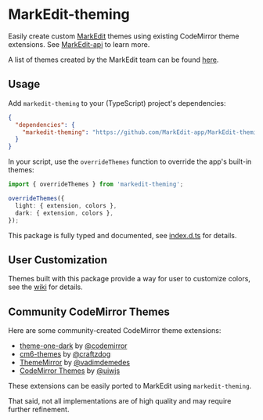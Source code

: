 # MarkEdit-theming

Easily create custom [MarkEdit](https://github.com/MarkEdit-app/MarkEdit) themes using existing CodeMirror theme extensions. See [MarkEdit-api](https://github.com/MarkEdit-app/MarkEdit-api) to learn more.

A list of themes created by the MarkEdit team can be found [here](https://github.com/MarkEdit-app/MarkEdit/wiki/Extensions#list-of-themes).

## Usage

Add `markedit-theming` to your (TypeScript) project's dependencies:

```json
{
  "dependencies": {
    "markedit-theming": "https://github.com/MarkEdit-app/MarkEdit-theming#v0.12.0"
  }
}
```

In your script, use the `overrideThemes` function to override the app's built-in themes:

```ts
import { overrideThemes } from 'markedit-theming';

overrideThemes({
  light: { extension, colors },
  dark: { extension, colors },
});
```

This package is fully typed and documented, see [index.d.ts](/dist/index.d.ts) for details.

## User Customization

Themes built with this package provide a way for user to customize colors, see the [wiki](https://github.com/MarkEdit-app/MarkEdit-theming/wiki#customization) for details.

## Community CodeMirror Themes

Here are some community-created CodeMirror theme extensions:

- [theme-one-dark](https://github.com/codemirror/theme-one-dark) by [@codemirror](https://github.com/codemirror)
- [cm6-themes](https://cm6-themes.netlify.app/) by [@craftzdog](https://github.com/craftzdog)
- [ThemeMirror](https://thememirror.net/) by [@vadimdemedes](https://github.com/vadimdemedes)
- [CodeMirror Themes](https://uiwjs.github.io/react-codemirror/#/theme/home) by [@uiwjs](https://github.com/uiwjs)

These extensions can be easily ported to MarkEdit using `markedit-theming`.

That said, not all implementations are of high quality and may require further refinement.
